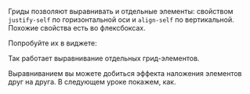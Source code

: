 Гриды позволяют выравнивать и отдельные элементы: свойством `justify-self` по горизонтальной оси и `align-self` по вертикальной. Похожие свойства есть во флексбоксах.

Попробуйте их в виджете:

Так работает выравнивание отдельных грид-элементов.

Выравниванием вы можете добиться эффекта наложения элементов друг на друга. В следующем уроке покажем, как.